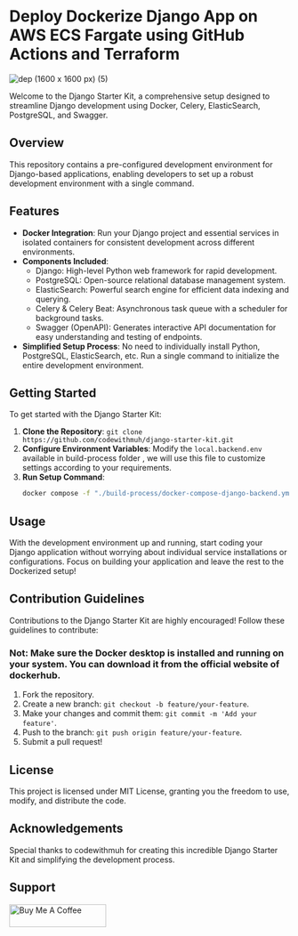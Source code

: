 # Deploy Dockerize Django App on AWS ECS Fargate using GitHub Actions and Terraform

![dep (1600 x 1600 px) (5)](https://github.com/codewithmuh/django-aws-ecs-terraform/assets/51082957/16a98238-d6f2-4330-9ef9-cfece739880a)


Welcome to the Django Starter Kit, a comprehensive setup designed to streamline Django development using Docker, Celery, ElasticSearch, PostgreSQL, and Swagger.

## Overview

This repository contains a pre-configured development environment for Django-based applications, enabling developers to set up a robust development environment with a single command.

## Features

- **Docker Integration**: Run your Django project and essential services in isolated containers for consistent development across different environments.
- **Components Included**:
  - Django: High-level Python web framework for rapid development.
  - PostgreSQL: Open-source relational database management system.
  - ElasticSearch: Powerful search engine for efficient data indexing and querying.
  - Celery & Celery Beat: Asynchronous task queue with a scheduler for background tasks.
  - Swagger (OpenAPI): Generates interactive API documentation for easy understanding and testing of endpoints.
- **Simplified Setup Process**: No need to individually install Python, PostgreSQL, ElasticSearch, etc. Run a single command to initialize the entire development environment.

## Getting Started

To get started with the Django Starter Kit:

1. **Clone the Repository**: `git clone https://github.com/codewithmuh/django-starter-kit.git`
2. **Configure Environment Variables**: Modify the `local.backend.env` available in build-process folder , we will use this file to customize settings according to your requirements.
3. **Run Setup Command**:
   ```bash
   docker compose -f "./build-process/docker-compose-django-backend.yml" up -d --build
   ```
## Usage
With the development environment up and running, start coding your Django application without worrying about individual service installations or configurations. Focus on building your application and leave the rest to the Dockerized setup!


## Contribution Guidelines

Contributions to the Django Starter Kit are highly encouraged! Follow these guidelines to contribute:
### Not: Make sure the Docker desktop is installed and running on your system. You can download it from the official website of dockerhub.

1. Fork the repository.
2. Create a new branch: `git checkout -b feature/your-feature`.
3. Make your changes and commit them: `git commit -m 'Add your feature'`.
4. Push to the branch: `git push origin feature/your-feature`.
5. Submit a pull request!
   
## License
This project is licensed under MIT License, granting you the freedom to use, modify, and distribute the code.

## Acknowledgements
Special thanks to codewithmuh for creating this incredible Django Starter Kit and simplifying the development process.

## Support
<a href="https://www.buymeacoffee.com/codewithmuh" target="_blank"><img src="https://cdn.buymeacoffee.com/buttons/default-yellow.png" alt="Buy Me A Coffee" height="41" width="174"></a>

